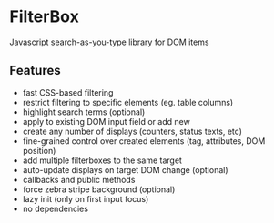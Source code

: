 # FilterBox

Javascript search-as-you-type library for DOM items

## Features

- fast CSS-based filtering
- restrict filtering to specific elements (eg. table columns)
- highlight search terms (optional)
- apply to existing DOM input field or add new
- create any number of displays (counters, status texts, etc)
- fine-grained control over created elements (tag, attributes, DOM position)
- add multiple filterboxes to the same target
- auto-update displays on target DOM change (optional)
- callbacks and public methods
- force zebra stripe background (optional)
- lazy init (only on first input focus)
- no dependencies
